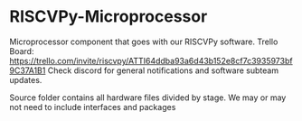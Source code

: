 # RISCVPy-Microprocessor
Microprocessor component that goes with our RISCVPy software.
Trello Board: https://trello.com/invite/riscvpy/ATTI64ddba93a6d43b152e8cf7c3935973bf9C37A1B1
Check discord for general notifications and software subteam updates.

Source folder contains all hardware files divided by stage.
We may or may not need to include interfaces and packages
